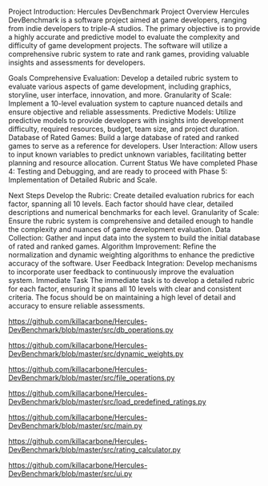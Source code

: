 Project Introduction: Hercules DevBenchmark
Project Overview
Hercules DevBenchmark is a software project aimed at game developers, ranging from indie developers to triple-A studios. The primary objective is to provide a highly accurate and predictive model to evaluate the complexity and difficulty of game development projects. The software will utilize a comprehensive rubric system to rate and rank games, providing valuable insights and assessments for developers.

Goals
Comprehensive Evaluation: Develop a detailed rubric system to evaluate various aspects of game development, including graphics, storyline, user interface, innovation, and more.
Granularity of Scale: Implement a 10-level evaluation system to capture nuanced details and ensure objective and reliable assessments.
Predictive Models: Utilize predictive models to provide developers with insights into development difficulty, required resources, budget, team size, and project duration.
Database of Rated Games: Build a large database of rated and ranked games to serve as a reference for developers.
User Interaction: Allow users to input known variables to predict unknown variables, facilitating better planning and resource allocation.
Current Status
We have completed Phase 4: Testing and Debugging, and are ready to proceed with Phase 5: Implementation of Detailed Rubric and Scale.

Next Steps
Develop the Rubric: Create detailed evaluation rubrics for each factor, spanning all 10 levels. Each factor should have clear, detailed descriptions and numerical benchmarks for each level.
Granularity of Scale: Ensure the rubric system is comprehensive and detailed enough to handle the complexity and nuances of game development evaluation.
Data Collection: Gather and input data into the system to build the initial database of rated and ranked games.
Algorithm Improvement: Refine the normalization and dynamic weighting algorithms to enhance the predictive accuracy of the software.
User Feedback Integration: Develop mechanisms to incorporate user feedback to continuously improve the evaluation system.
Immediate Task
The immediate task is to develop a detailed rubric for each factor, ensuring it spans all 10 levels with clear and consistent criteria. The focus should be on maintaining a high level of detail and accuracy to ensure reliable assessments.

https://github.com/killacarbone/Hercules-DevBenchmark/blob/master/src/db_operations.py

https://github.com/killacarbone/Hercules-DevBenchmark/blob/master/src/dynamic_weights.py

https://github.com/killacarbone/Hercules-DevBenchmark/blob/master/src/file_operations.py

https://github.com/killacarbone/Hercules-DevBenchmark/blob/master/src/load_predefined_ratings.py

https://github.com/killacarbone/Hercules-DevBenchmark/blob/master/src/main.py

https://github.com/killacarbone/Hercules-DevBenchmark/blob/master/src/rating_calculator.py

https://github.com/killacarbone/Hercules-DevBenchmark/blob/master/src/ui.py